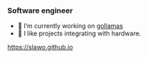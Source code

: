 ### Software engineer

- 🔭 I’m currently working on [gollamas](https://github.com/slawo/gollamas)
- 👯 I like projects integrating with hardware.

https://slawo.github.io



<!--
**slawo/slawo** is a ✨ _special_ ✨ repository because its `README.md` (this file) appears on your GitHub profile.

Here are some ideas to get you started:

- 🔭 I’m currently working on ...
- 🌱 I’m currently learning ...
- 👯 I’m looking to collaborate on ...
- 🤔 I’m looking for help with ...
- 💬 Ask me about ...
- 📫 How to reach me: ...
- 😄 Pronouns: ...
- ⚡ Fun fact: ...
-->

